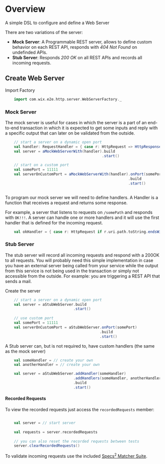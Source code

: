 Overview
========
A simple DSL to configure and define a Web Server

There are two variations of the server:
* __Mock Server__: A Programmable REST server, allows to define custom behavior on each REST API, responds with *404 Not Found* on undefinded APIs.
* __Stub Server__: Responds *200 OK* on all REST APIs and records all incoming requests.


## Create Web Server

Import Factory
```scala
    import com.wix.e2e.http.server.WebServerFactory._
```

### Mock Server

The mock server is useful for cases in which the server is a part of an end-to-end transaction in which it is expected to get some inputs and reply with a specific output that can later on be validated from the outside.

```scala
    // start a server on a dynamic open port
    val handler: RequestHandler = { case r: HttpRequest => HttpResponse()  }
    val server = aMockWebServerWith(handler).build
                                            .start()
                                            
    // start on a custom port                                            
    val somePort = 11111
    val serverOnCustomPort = aMockWebServerWith(handler).onPort(somePort)
                                                        .build
                                                        .start()
                                            
```

To program our mock server we will need to define handlers. A Handler is a function that receives a request and returns some response.

For example, a server that listens to requests on `/somePath` and responds with `OK!!!`.
A server can handle one or more handlers and it will use the first handler that is defined for the incoming request.

```scala
    val okHandler = { case r: HttpRequest if r.uri.path.toString.endsWith("somePath") => HttpResponse("OK!!!") }
```

### Stub Server

The stub server will record all incoming requests and respond with a 200OK to all requests.
You will probably need this simple implementation in case you have an external server being called from your service while the output from this service is not being used in the transaction or simply not accessible from the outside.
For example: you are triggering a REST API that sends a mail.

Create the server
```scala
    // start a server on a dynamic open port
    val server = aStubWebServer.build
                               .start()
    
    // use custom port
    val somePort = 11111
    val serverOnCustomPort = aStubWebServer.onPort(somePort)
                                           .build
                                           .start()
```

A Stub server can, but is not required to, have custom handlers (the same as the mock server)

```scala
    val someHandler = // create your own
    val anotherHandler = // create your own

    val server = aStubWebServer.addHandler(someHandler)                  // add one
                               .addHandlers(someHandler, anotherHandler) // add more than one handler
                               .build
                               .start()


```


#### Recorded Requests

To view the recorded requests just access the `recordedRequests` member:
```scala

    val server = // start server
    
    val requests = server.recordedRequests
    
    // you can also reset the recorded requests between tests
    server.clearRecordedRequests()

```

To validate incoming requests use the included [Specs<sup>2</sup> Matcher Suite](./WEBSERVER_MATCHERS.md).
